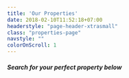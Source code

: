 ```yaml
---
title: 'Our Properties'
date: 2018-02-10T11:52:18+07:00
headerstyle: "page-header-xtrasmall"
class: "properties-page"
navstyle: ""
colorOnScroll: 1
---
```

#### _Search for your perfect property below_

